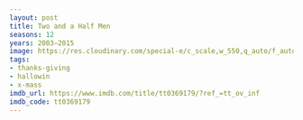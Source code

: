 ```yaml
---
layout: post
title: Two and a Half Men
seasons: 12
years: 2003–2015
image: https://res.cloudinary.com/special-e/c_scale,w_550,q_auto/f_auto/Series%20posters/Two_and_a_Half_Men.png
tags:
- thanks-giving
- hallowin
- x-mass
imdb_url: https://www.imdb.com/title/tt0369179/?ref_=tt_ov_inf
imdb_code: tt0369179
---
```

